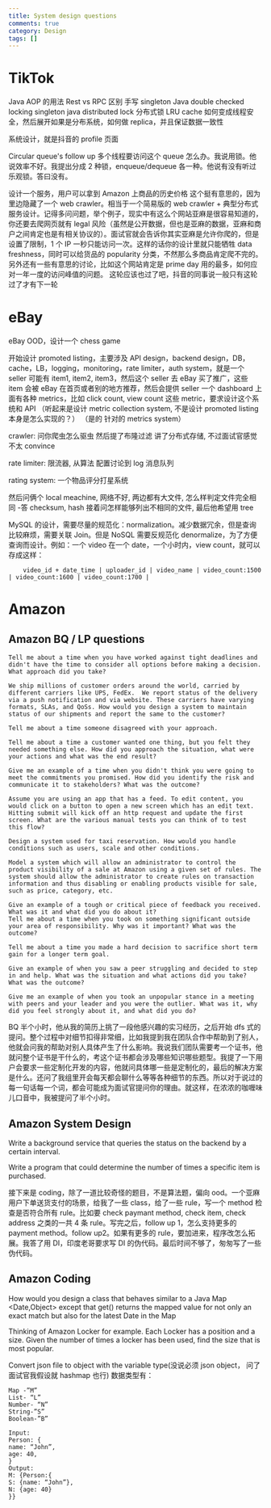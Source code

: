```yaml
---
title: System design questions
comments: true
category: Design
tags: []
---
```


# TikTok

Java AOP 的用法
Rest vs RPC 区别
手写 singleton Java
double checked locking singleton java
distributed lock 分布式锁
LRU cache 如何变成线程安全，然后展开如果是分布系统，如何做 replica，并且保证数据一致性

系统设计，就是抖音的 profile 页面

Circular queue's follow up 多个线程要访问这个 queue 怎么办。我说用锁。他说效率不好。我提出分成 2 种锁，enqueue/dequeue 各一种。他说有没有听过乐观锁。答曰没有。

设计一个服务，用户可以拿到 Amazon 上商品的历史价格
这个挺有意思的，因为里边隐藏了一个 web crawler。相当于一个简易版的 web crawler + 典型分布式服务设计。记得多问问题，举个例子，现实中有这么个网站亚麻是很容易知道的，你还要去爬网页就有 legal 风险（虽然是公开数据，但也是亚麻的数据，亚麻和商户之间肯定也是有相关协议的）。面试官就会告诉你其实亚麻是允许你爬的，但是设置了限制，1 个 IP 一秒只能访问一次。这样的话你的设计里就只能牺牲 data freshness，同时可以给货品的 popularity 分类，不然那么多商品肯定爬不完的。
另外还有一些有意思的讨论，比如这个网站肯定是 prime day 用的最多，如何应对一年一度的访问峰值的问题。
这轮应该也过了吧，抖音的同事说一般只有这轮过了才有下一轮

# eBay

eBay OOD，设计一个 chess game

开始设计 promoted listing，主要涉及 API design，backend design，DB，cache，LB，logging，monitoring，rate limiter，auth system，就是一个 seller 可能有 item1, item2, item3，然后这个 seller 去 eBay 买了推广，这些 item 会被 eBay 在首页或者别的地方推荐，然后会提供 seller 一个 dashboard 上面有各种 metrics，比如 click count, view count 这些 metric，要求设计这个系统和 API
（听起来是设计 metric collection system, 不是设计 promoted listing 本身是怎么实现的？）
（是的 针对的 metrics system）

crawler: 问你爬虫怎么驱虫 然后提了布隆过滤 讲了分布式存储, 不过面试官感觉不太 convince

rate limiter: 限流器, 从算法 配置讨论到 log 消息队列

rating system: 一个物品评分打星系统

然后问俩个 local meachine, 网络不好, 两边都有大文件, 怎么样判定文件完全相同 -答 checksum, hash
接着问怎样能够列出不相同的文件, 最后他希望用 tree

MySQL 的设计，需要尽量的规范化：normalization。减少数据冗余，但是查询比较麻烦，需要关联 Join。但是 NoSQL 需要反规范化 denormalize，为了方便查询而设计。例如：一个 video 在一个 date，一个小时内，view count，就可以存成这样：

```
    video_id + date_time | uploader_id | video_name | video_count:1500 | video_count:1600 | video_count:1700 |
```

# Amazon

## Amazon BQ / LP questions

    Tell me about a time when you have worked against tight deadlines and didn't have the time to consider all options before making a decision. What approach did you take?

    We ship millions of customer orders around the world, carried by different carriers like UPS, FedEx.  We report status of the delivery via a push notification and via website. These carriers have varying formats, SLAs, and QoSs. How would you design a system to maintain status of our shipments and report the same to the customer?
    
    Tell me about a time someone disagreed with your approach.
    
    Tell me about a time a customer wanted one thing, but you felt they needed something else. How did you approach the situation, what were your actions and what was the end result?
    
    Give me an example of a time when you didn't think you were going to meet the commitments you promised. How did you identify the risk and communicate it to stakeholders? What was the outcome?

    Assume you are using an app that has a feed. To edit content, you would click on a button to open a new screen which has an edit text. Hitting submit will kick off an http request and update the first screen. What are the various manual tests you can think of to test this flow?

    Design a system used for taxi reservation. How would you handle conditions such as users, scale and other conditions.

    Model a system which will allow an administrator to control the product visibility of a sale at Amazon using a given set of rules. The system should allow the administrator to create rules on transaction information and thus disabling or enabling products visible for sale, such as price, category, etc.

    Give an example of a tough or critical piece of feedback you received. What was it and what did you do about it?
    Tell me about a time when you took on something significant outside your area of responsibility. Why was it important? What was the outcome?

    Tell me about a time you made a hard decision to sacrifice short term gain for a longer term goal.
    
    Give an example of when you saw a peer struggling and decided to step in and help. What was the situation and what actions did you take? What was the outcome?
    
    Give me an example of when you took an unpopular stance in a meeting with peers and your leader and you were the outlier. What was it, why did you feel strongly about it, and what did you do?

BQ 半个小时，他从我的简历上挑了一段他感兴趣的实习经历，之后开始 dfs 式的提问。整个过程中对细节扣得非常细，比如我提到我在团队合作中帮助到了别人，他就会问我的帮助对别人具体产生了什么影响。我说我们团队需要考一个证书，他就问整个证书是干什么的，考这个证书都会涉及哪些知识哪些题型。我提了一下用户会要求一些定制化开发的内容，他就问具体哪一些是定制化的，最后的解决方案是什么。还问了我组里开会每天都会聊什么等等各种细节的东西。所以对于说过的每一句话每一个词，都会可能成为面试官提问你的理由。就这样，在浓浓的咖喱味儿口音中，我被提问了半个小时。

## Amazon System Design

Write a background service that queries the status on the backend by a certain interval.

Write a program that could determine the number of times a specific item is purchased.

接下来是 coding，除了一道比较奇怪的题目，不是算法题，偏向 ood。一个亚麻用户下单送货支付的场景，给我了一些 class，给了一些 rule，写一个 method 检查是否符合所有 rule。比如要 check paymant method, check item, check address 之类的一共 4 条 rule。写完之后，follow up 1，怎么支持更多的 payment method。follow up2。如果有更多的 rule，要加进来，程序改怎么拓展。我答了用 DI，印度老哥要求写 DI 的伪代码。最后时间不够了，匆匆写了一些伪代码。

## Amazon Coding

How would you design a class that behaves similar to a Java Map <Date,Object> except that get() returns the mapped value for not only an exact match but also for the latest Date in the Map

Thinking of Amazon Locker for example. Each Locker has a position and a size. Given the number of times a locker has been used, find the size that is most popular. 
    
Convert json file to object with the variable type(没说必须 json object， 问了面试官我假设就 hashmap 也行)
数据类型有：

    Map -”M”
    List- “L”
    Number- “N”
    String-”S”
    Boolean-”B”

    Input:
    Person: {
    name: “John”,
    age: 40,
    }
    Output:
    M: {Person:{
    S: {name: “John”},
    N: {age: 40}
    }}
